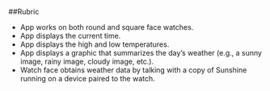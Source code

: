 ##Rubric
* App works on both round and square face watches.
* App displays the current time.
* App displays the high and low temperatures.
* App displays a graphic that summarizes the day’s weather (e.g., a sunny image, rainy image, cloudy image, etc.).
* Watch face obtains weather data by talking with a copy of Sunshine running on a device paired to the watch.
